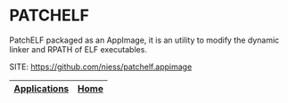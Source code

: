 # PATCHELF
 
 PatchELF packaged as an AppImage, it is an utility to modify the
 dynamic linker and RPATH of ELF executables.
 
 SITE: https://github.com/niess/patchelf.appimage

 | [Applications](https://portable-linux-apps.github.io/apps.html) | [Home](https://portable-linux-apps.github.io)
 | --- | --- |
